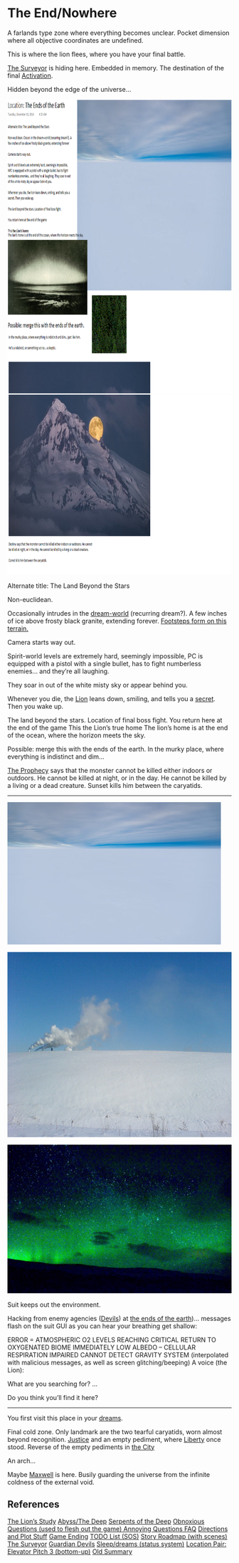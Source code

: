 # The End/Nowhere

A farlands type zone where everything becomes unclear. Pocket dimension where all objective coordinates are undefined.

This is where the lion flees, where you have your final battle.

[The Surveyor](/p/c7964e9075b3441eb4bd789fd283aa6a) is hiding here. Embedded in memory. The destination of the final [Activation](/p/6186266638ff44bc9fa48d3cb912f53b).

Hidden beyond the edge of the universe…

<img src="../resources/bcfbc73f4107372ebd76cec177e445b2.png" alt width="934" height="661" class="jop-noMdConv">

<img src="../resources/e2661151c7e7ded923ed14af5922b9ad.png" alt width="919" height="404" class="jop-noMdConv">

Alternate title: The Land Beyond the Stars

Non-euclidean.

Occasionally intrudes in the [dream-world](/p/c6ada77226e24eab9558973d33216c8c) (recurring dream?). A few inches of ice above frosty black granite, extending forever. [Footsteps form on this terrain.](/p/8e4453da33024fff9ae92105ae14e534)

Camera starts way out.

Spirit-world levels are extremely hard, seemingly impossible, PC is equipped with a pistol with a single bullet, has to fight numberless enemies… and they’re all laughing.

They soar in out of the white misty sky or appear behind you.

Whenever you die, the [Lion](/p/2001b9b679ed4d8abbd8cfb46998773c) leans down, smiling, and tells you a [secret](/p/8745a29a9b92485c8e2a965fd6875a37). Then you wake up.

The land beyond the stars. Location of final boss fight. You return here at the end of the game This the Lion’s true home The lion’s home is at the end of the ocean, where the horizon meets the sky.

Possible: merge this with the ends of the earth. In the murky place, where everything is indistinct and dim…

[The Prophecy](/p/03ed3db7a132404dbc0c094de353e46c) says that the monster cannot be killed either indoors or outdoors. He cannot be killed at night, or in the day. He cannot be killed by a living or a dead creature. Sunset kills him between the caryatids.

***

![](../resources/48c7752b01a03c09511a6e0511f99d24.png)

<img src="../resources/81793fae34484b98af6551aa68680b1a.jpg" alt="IMG_8430_Original.jpg" width="555" height="416" class="jop-noMdConv">

![IMG\_1363.JPG](../resources/7b1747bb889e442c99581c3296578d41.JPG)

Suit keeps out the environment.

Hacking from enemy agencies ([Devils](/p/a22030bec1ff40e587d2146fb95be185)) at [the ends of the earth](/p/2ba18aefabb84a348add14a36c1d3714))… messages flash on the suit GUI as you can hear your breathing get shallow:

ERROR = ATMOSPHERIC O2 LEVELS REACHING CRITICAL
RETURN TO OXYGENATED BIOME IMMEDIATELY
LOW ALBEDO – CELLULAR RESPIRATION IMPAIRED
CANNOT DETECT GRAVITY SYSTEM
(interpolated with malicious messages, as well as screen glitching/beeping)
A voice (the Lion):

What are you searching for?
…

Do you think you’ll find it here?

***

You first visit this place in your [dreams](/p/c6ada77226e24eab9558973d33216c8c).

Final cold zone. Only landmark are the two tearful caryatids, worn almost beyond recognition. [Justice](/p/fe6019bf0f1f40eb990fb3fc1da2494f) and an empty pediment, where [Liberty](/p/f92b3507b1bf46cc81c6c04fb40efa41) once stood. Reverse of the empty pediments in [the City](/p/10e73639c05f4ed1bc3262e2e8d8296c)

An arch…

Maybe [Maxwell](/p/fa265d0089834a398c8b7a51bd6d8cb3) is here. Busily guarding the universe from the infinite coldness of the external void.

## References

[The Lion’s Study](/p/2ba18aefabb84a348add14a36c1d3714)
[Abyss/The Deep](/p/ac458f6ea8e2410e9eddcdc79d5a90f7)
[Serpents of the Deep](/p/f118167e8a4f4bf58bfd839673c964c8)
[Obnoxious Questions (used to flesh out the game) Annoying Questions FAQ](/p/0b6fa809714a4d62bc688da4979df27b)
[Directions and Plot Stuff](/p/a8eca5450f514d4a905d7382db289616)
[Game Ending](/p/39d9f7006aa64ff9990efbcbcdb84d89)
[TODO List (SOS)](/p/4742b7c786aa444fb1e01144c78d2890)
[Story Roadmap (with scenes)](/p/64c71b1bfb2a4717a53593ce05b258f8)
[The Surveyor](/p/c7964e9075b3441eb4bd789fd283aa6a)
[Guardian Devils](/p/4f79eabdd870462cbc159e5477f56726)
[Sleep/dreams (status system)](/p/c6ada77226e24eab9558973d33216c8c)
[Location Pair:](/p/d9f3e04fbd51419eb6ec1a41624e4ffd)
[Elevator Pitch 3 (bottom-up)](/p/c60cc3e805e545fd886efd133271279c)
[Old Summary](/p/355f63b2b1c84813a1b2eb2bbb2cf2bc)
